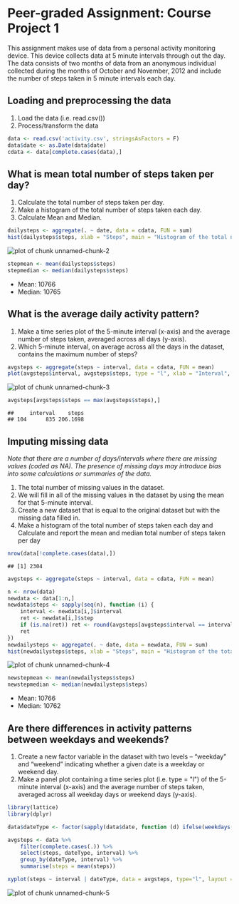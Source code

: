 Peer-graded Assignment: Course Project 1
=========================================

This assignment makes use of data from a personal activity monitoring device. This device collects data at 5 minute intervals through out the day. The data consists of two months of data from an anonymous individual collected during the months of October and November, 2012 and include the number of steps taken in 5 minute intervals each day.

## Loading and preprocessing the data
1. Load the data (i.e. read.csv())
2. Process/transform the data


```r
data <- read.csv('activity.csv', stringsAsFactors = F)
data$date <- as.Date(data$date)
cdata <- data[complete.cases(data),]
```

## What is mean total number of steps taken per day?
1. Calculate the total number of steps taken per day.
2. Make a histogram of the total number of steps taken each day.
3. Calculate Mean and Median.


```r
dailysteps <- aggregate(. ~ date, data = cdata, FUN = sum)
hist(dailysteps$steps, xlab = "Steps", main = "Histogram of the total number of steps taken each day")
```

![plot of chunk unnamed-chunk-2](figure/unnamed-chunk-2-1.png)

```r
stepmean <- mean(dailysteps$steps)
stepmedian <- median(dailysteps$steps)
```

- Mean: 10766
- Median: 10765

## What is the average daily activity pattern?
1. Make a time series plot of the 5-minute interval (x-axis) and the average number of steps taken, averaged across all days (y-axis).
2. Which 5-minute interval, on average across all the days in the dataset, contains the maximum number of steps?


```r
avgsteps <- aggregate(steps ~ interval, data = cdata, FUN = mean)
plot(avgsteps$interval, avgsteps$steps, type = "l", xlab = "Interval", ylab = "Number of steps", main= "5-minute interval averaged steps across all days")
```

![plot of chunk unnamed-chunk-3](figure/unnamed-chunk-3-1.png)

```r
avgsteps[avgsteps$steps == max(avgsteps$steps),]
```

```
##     interval    steps
## 104      835 206.1698
```

## Imputing missing data
*Note that there are a number of days/intervals where there are missing values (coded as NA). The presence of missing days may introduce bias into some calculations or summaries of the data.*

1. The total number of missing values in the dataset.
2. We will fill in all of the missing values in the dataset by using the mean for that 5-minute interval.
3. Create a new dataset that is equal to the original dataset but with the missing data filled in.
4. Make a histogram of the total number of steps taken each day and Calculate and report the mean and median total number of steps taken per day


```r
nrow(data[!complete.cases(data),])
```

```
## [1] 2304
```

```r
avgsteps <- aggregate(steps ~ interval, data = cdata, FUN = mean)

n <- nrow(data)
newdata <- data[1:n,]
newdata$steps <- sapply(seq(n), function (i) {
    interval <- newdata[i,]$interval
    ret <- newdata[i,]$step
    if (is.na(ret)) ret <- round(avgsteps[avgsteps$interval == interval,]$steps)
    ret
})
newdailysteps <- aggregate(. ~ date, data = newdata, FUN = sum)
hist(newdailysteps$steps, xlab = "Steps", main = "Histogram of the total number of steps taken each day")
```

![plot of chunk unnamed-chunk-4](figure/unnamed-chunk-4-1.png)

```r
newstepmean <- mean(newdailysteps$steps)
newstepmedian <- median(newdailysteps$steps)
```

- Mean: 10766
- Median: 10762

## Are there differences in activity patterns between weekdays and weekends?
1. Create a new factor variable in the dataset with two levels – “weekday” and “weekend” indicating whether a given date is a weekday or weekend day.
2. Make a panel plot containing a time series plot (i.e. type = "l") of the 5-minute interval (x-axis) and the average number of steps taken, averaged across all weekday days or weekend days (y-axis).


```r
library(lattice)
library(dplyr)

data$dateType <- factor(sapply(data$date, function (d) ifelse(weekdays(d) %in% c("Saturday", "Sunday"), "weekend", "weekday")))

avgsteps <- data %>% 
    filter(complete.cases(.)) %>%
    select(steps, dateType, interval) %>%
    group_by(dateType, interval) %>%
    summarise(steps = mean(steps))

xyplot(steps ~ interval | dateType, data = avgsteps, type="l", layout = c(1, 2))
```

![plot of chunk unnamed-chunk-5](figure/unnamed-chunk-5-1.png)
